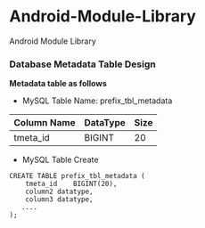 # Android-Module-Library
Android Module Library

### Database Metadata Table Design
**Metadata table as follows**

* MySQL Table Name: prefix_tbl_metadata

| Column Name | DataType | Size |
| ------ | ------ | ------ |
| tmeta_id | BIGINT | 20 |

* MySQL Table Create

```create_metadata_table
CREATE TABLE prefix_tbl_metadata (
    tmeta_id    BIGINT(20),
    column2 datatype,
    column3 datatype,
   ....
);
```
